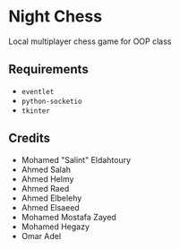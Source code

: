 # Night Chess
Local multiplayer chess game for OOP class

## Requirements
- `eventlet`
- `python-socketio`
- `tkinter` 

## Credits
- Mohamed "Salint" Eldahtoury
- Ahmed Salah
- Ahmed Helmy
- Ahmed Raed
- Ahmed Elbelehy
- Ahmed Elsaeed
- Mohamed Mostafa Zayed
- Mohamed Hegazy
- Omar Adel